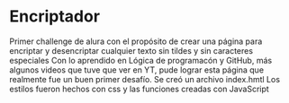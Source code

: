 # Encriptador
Primer challenge de alura con el propósito de crear una página para encriptar y desencriptar cualquier texto sin tildes y sin caracteres especiales
Con lo aprendido en Lógica de programacón y GitHub, más algunos videos que tuve que ver en YT, pude lograr esta página que realmente fue un buen primer desafío.
Se creó un archivo index.hmtl 
Los estilos fueron hechos con css
y las funciones creadas con JavaScript

